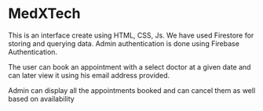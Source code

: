 # MedXTech

This is an interface create using HTML, CSS, Js. 
We have used Firestore for storing and querying data.
Admin authentication is done using Firebase Authentication.

The user can book an appointment with a select doctor at a given date and can later view it using his email address provided.

Admin can display all the appointments booked and can cancel them as well based on availability
